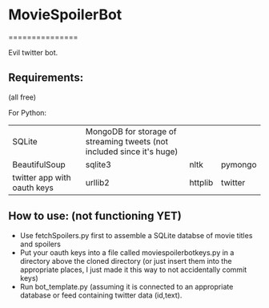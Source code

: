<h1>MovieSpoilerBot</h1>
===============

Evil twitter bot. 


<table><h2>Requirements:</h2> (all free)

<td>SQLite</td>
<td>MongoDB for storage of streaming tweets (not included since it's huge)</td>

For Python:
<tr>
<td>BeautifulSoup</td>
<td>sqlite3
<td>nltk</td>
<td>pymongo</td>
</tr>
<tr>
<td>twitter app with oauth keys</td>
<td>urllib2</td>
<td>httplib</td>
<td>twitter</td>
</tr>

</table>

<h2>How to use: (not functioning YET)</h2>

<ul>
<li>Use fetchSpoilers.py first to assemble a SQLite databse of movie titles and spoilers</li>
<li>Put your oauth keys into a file called moviespoilerbotkeys.py in a directory above the cloned directory (or just insert them into the appropriate places, I just made it this way to not accidentally commit keys)</li>
<li>Run bot_template.py (assuming it is connected to an appropriate database or feed containing twitter data (id,text).</li>

</ul>
